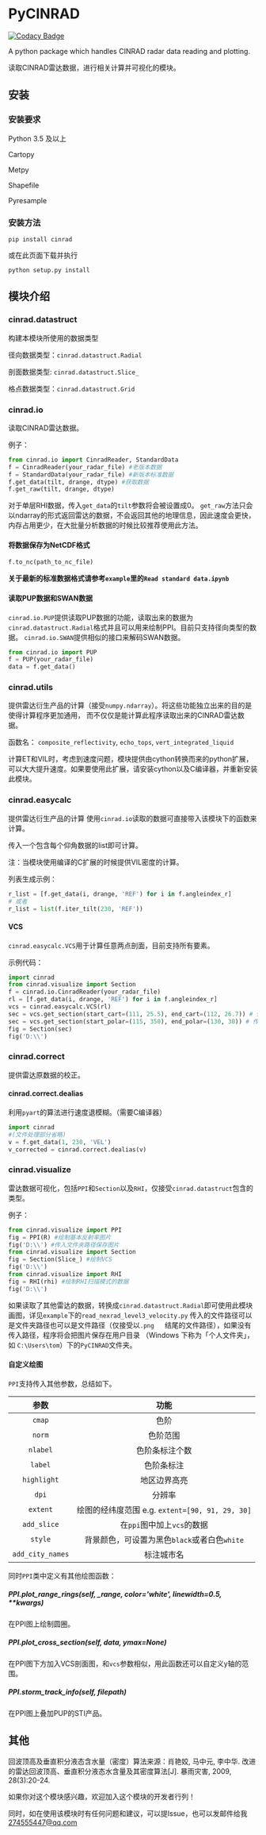# PyCINRAD

[![Codacy Badge](https://api.codacy.com/project/badge/Grade/932a383368954e8cb37ada9b3d783169)](https://app.codacy.com/app/CyanideCN/PyCINRAD?utm_source=github.com&utm_medium=referral&utm_content=CyanideCN/PyCINRAD&utm_campaign=Badge_Grade_Dashboard)

A python package which handles CINRAD radar data reading and plotting.

读取CINRAD雷达数据，进行相关计算并可视化的模块。

## 安装

### 安装要求

Python 3.5 及以上

Cartopy

Metpy

Shapefile

Pyresample

### 安装方法

```
pip install cinrad
```

或在此页面下载并执行
```
python setup.py install
```

## 模块介绍

### cinrad.datastruct

构建本模块所使用的数据类型

径向数据类型：`cinrad.datastruct.Radial`

剖面数据类型: `cinrad.datastruct.Slice_`

格点数据类型：`cinrad.datastruct.Grid`

### cinrad.io

读取CINRAD雷达数据。

例子：

```python
from cinrad.io import CinradReader, StandardData
f = CinradReader(your_radar_file) #老版本数据
f = StandardData(your_radar_file) #新版本标准数据
f.get_data(tilt, drange, dtype) #获取数据
f.get_raw(tilt, drange, dtype)
```
对于单层RHI数据，传入`get_data`的`tilt`参数将会被设置成0。
`get_raw`方法只会以ndarray的形式返回雷达的数据，不会返回其他的地理信息，因此速度会更快，内存占用更少，在大批量分析数据的时候比较推荐使用此方法。

#### 将数据保存为NetCDF格式
```python
f.to_nc(path_to_nc_file)
```

**关于最新的标准数据格式请参考`example`里的`Read standard data.ipynb`**

#### 读取PUP数据和SWAN数据

`cinrad.io.PUP`提供读取PUP数据的功能，读取出来的数据为`cinrad.datastruct.Radial`格式并且可以用来绘制PPI。目前只支持径向类型的数据。
`cinrad.io.SWAN`提供相似的接口来解码SWAN数据。

```python
from cinrad.io import PUP
f = PUP(your_radar_file)
data = f.get_data()
```

### cinrad.utils

提供雷达衍生产品的计算（接受`numpy.ndarray`）。将这些功能独立出来的目的是使得计算程序更加通用，
而不仅仅是能计算此程序读取出来的CINRAD雷达数据。

函数名：
`composite_reflectivity`, `echo_tops`, `vert_integrated_liquid`

计算ET和VIL时，考虑到速度问题，模块提供由cython转换而来的python扩展，可以大大提升速度。如果要使用此扩展，请安装cython以及C编译器，并重新安装此模块。

### cinrad.easycalc

提供雷达衍生产品的计算
使用`cinrad.io`读取的数据可直接带入该模块下的函数来计算。

传入一个包含每个仰角数据的list即可计算。

注：当模块使用编译的C扩展的时候提供VIL密度的计算。

列表生成示例：
```python
r_list = [f.get_data(i, drange, 'REF') for i in f.angleindex_r]
# 或者
r_list = list(f.iter_tilt(230, 'REF'))
```
#### VCS

`cinrad.easycalc.VCS`用于计算任意两点剖面，目前支持所有要素。

示例代码：
```python
import cinrad
from cinrad.visualize import Section
f = cinrad.io.CinradReader(your_radar_file)
rl = [f.get_data(i, drange, 'REF') for i in f.angleindex_r]
vcs = cinrad.easycalc.VCS(rl)
sec = vcs.get_section(start_cart=(111, 25.5), end_cart=(112, 26.7)) # 传入经纬度坐标
sec = vcs.get_section(start_polar=(115, 350), end_polar=(130, 30)) # 传入极坐标
fig = Section(sec)
fig('D:\\')
```

### cinrad.correct

提供雷达原数据的校正。

#### cinrad.correct.dealias

利用`pyart`的算法进行速度退模糊。（需要C编译器）

```python
import cinrad
#(文件处理部分省略)
v = f.get_data(1, 230, 'VEL')
v_corrected = cinrad.correct.dealias(v)
```

### cinrad.visualize

雷达数据可视化，包括`PPI`和`Section`以及`RHI`，仅接受`cinrad.datastruct`包含的类型。

例子：

```python
from cinrad.visualize import PPI
fig = PPI(R) #绘制基本反射率图片
fig('D:\\') #传入文件夹路径保存图片
from cinrad.visualize import Section
fig = Section(Slice_) #绘制VCS
fig('D:\\')
from cinrad.visualize import RHI
fig = RHI(rhi) #绘制RHI扫描模式的数据
fig('D:\\')
```

如果读取了其他雷达的数据，转换成`cinrad.datastruct.Radial`即可使用此模块画图，详见`example`下的`read_nexrad_level3_velocity.py`
传入的文件路径可以是文件夹路径也可以是文件路径（仅接受以`.png	`结尾的文件路径），如果没有传入路径，程序将会把图片保存在用户目录
（Windows 下称为「个人文件夹」，如 `C:\Users\tom`）下的`PyCINRAD`文件夹。

#### 自定义绘图

`PPI`支持传入其他参数，总结如下。

|参数|功能|
|:-:|:-:|
|`cmap`|色阶|
|`norm`|色阶范围|
|`nlabel`|色阶条标注个数|
|`label`|色阶条标注|
|`highlight`|地区边界高亮|
|`dpi`|分辨率|
|`extent`|绘图的经纬度范围 e.g. `extent=[90, 91, 29, 30]`|
|`add_slice`|在`ppi`图中加上`vcs`的数据|
|`style`|背景颜色，可设置为黑色`black`或者白色`white`|
|`add_city_names`|标注城市名|

同时`PPI`类中定义有其他绘图函数：
##### PPI.plot_range_rings(self, _range, color='white', linewidth=0.5, **kwargs)

在PPI图上绘制圆圈。

##### PPI.plot_cross_section(self, data, ymax=None)

在PPI图下方加入VCS剖面图，和`vcs`参数相似，用此函数还可以自定义y轴的范围。

##### PPI.storm_track_info(self, filepath)

在PPI图上叠加PUP的STI产品。

## 其他

回波顶高及垂直积分液态含水量（密度）算法来源：肖艳姣, 马中元, 李中华. 改进的雷达回波顶高、垂直积分液态水含量及其密度算法[J]. 暴雨灾害, 2009, 28(3):20-24.

如果你对这个模块感兴趣，欢迎加入这个模块的开发者行列！

同时，如在使用该模块时有任何问题和建议，可以提Issue，也可以发邮件给我 274555447@qq.com
